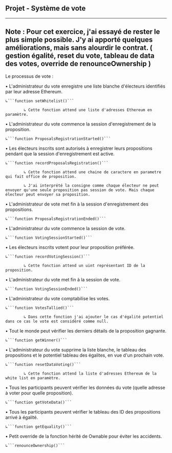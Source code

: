 ## Projet - Système de vote
----------------------------------------------------------------
Note :
Pour cet exercice, j'ai essayé de rester le plus simple possible.
J'y ai apporté quelques améliorations, mais sans alourdir le contrat.
( gestion égalité, reset du vote, tableau de data des votes, override de renounceOwnership )
----------------------------------------------------------------
Le processus de vote :

•	L'administrateur du vote enregistre une liste blanche d'électeurs identifiés par leur adresse Ethereum.

    ↳```function setWhitelist()```
    
            ↳ Cette fonction attend une liste d'adresses Ethereum en paramètre.


•	L'administrateur du vote commence la session d'enregistrement de la proposition.

    ↳```function ProposalsRegistrationStarted()```


•	Les électeurs inscrits sont autorisés à enregistrer leurs propositions pendant que la session d'enregistrement est active.

    ↳```function recordProposalsRegistration()```
    
            ↳ Cette fonction attend une chaine de caractere en parametre qui fait office de proposition. 
            
            ↳ J'ai interprété la consigne comme chaque électeur ne peut envoyer qu'une seule proposition pas session de vote. Mais chaque électeur peut envoyer sa proposition.


•	L'administrateur de vote met fin à la session d'enregistrement des propositions.

    ↳```function ProposalsRegistrationEnded()```


•	L'administrateur du vote commence la session de vote.

    ↳```function VotingSessionStarted()```


•	Les électeurs inscrits votent pour leur proposition préférée.

    ↳```function recordVotingSession()```
    
            ↳ Cette fonction attend un uint représentant ID de la proposition.


•	L'administrateur du vote met fin à la session de vote.

    ↳```function VotingSessionEnded()```


•	L'administrateur du vote comptabilise les votes.

    ↳```function VotesTallied()```
    
            ↳ Dans cette fonction j'ai ajouter le cas d'égalité potentiel dans ce cas le vote est considéré comme null.


•	Tout le monde peut vérifier les derniers détails de la proposition gagnante.

    ↳```function getWinner()```


•	L'administrateur du vote supprime la liste blanche, le tableau des propositions et le potentiel tableau des égalites, en vue d'un prochain vote.

    ↳```function resetDataVoting()```
    
            ↳ Cette fonction attend la liste d'adresses Ethereum de la white list en paramètre.


•	Tous les participants peuvent vérifier les données du vote (quelle adresse à voter pour quelle proposition).

    ↳```function getVoteData()```


•	Tous les participants peuvent vérifier le tableau des ID des propositions arrivé à égalité.

    ↳```function getEquality()```



•	Petit override de la fonction hérité de Ownable pour éviter les accidents.

    ↳```renounceOwnership()```

